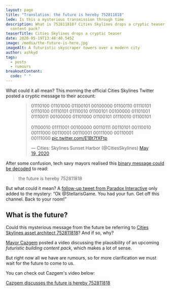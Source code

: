 ```yaml
---
layout: page
title: "Translation: the future is hereby 752811818"
lede: Is this a mysterious transmission through time
description: What is 752811818? Cities Skylines drops a cryptic teaser for a new
  content pack?
teaserTitle: Cities Skylines drops a cryptic teaser
date: 2020-05-19T13:48:40.545Z
image: /media/the-future-is-here.jpg
imageAlt: A futuristic skyscraper towers over a modern city
author: ashkyd
tags:
  - posts
  - rumours
breakoutContent:
  code: " "
---
```

What could it all mean? This morning the official Cities Skylines Twitter posted a cryptic message to their account:

<figure class="aligncenter"><blockquote class="twitter-tweet" data-dnt="true"><p lang="und" dir="ltr">01110100 01101000 01100101 00100000 01100110 01110101 01110100 01110101 01110010 01100101 00100000 01101001 01110011 00100000 01101000 01100101 01110010 01100101 <br><br>01100010 01111001 00100000 00110111 00110101 00110010 00111000 00110001 00110001 00111000 00110001 00111000 <a href="https://t.co/E1Bt7fXFtp">pic.twitter.com/E1Bt7fXFtp</a></p>&mdash; Cities: Skylines Sunset Harbor (@CitiesSkylines) <a href="https://twitter.com/CitiesSkylines/status/1262715912672731143?ref_src=twsrc%5Etfw">May 19, 2020</a></blockquote></figure>

After some confusion, tech savy mayors realised this [binary message could be decoded](https://cryptii.com/pipes/binary-to-text) to read: 

>the future is hereby 752811818

But what could it mean? A [follow-up tweet from Paradox Interactive](https://twitter.com/PdxInteractive/status/1262728449258598401) only added to the mystery: “Ok @StellarisGame. You had your fun. Get off this channel. Back to your room!”

## What is the future?

Could this mysterious message from the future be referring to [Cities Skylines asset architect 752811818](https://steamcommunity.com/profiles/76561198278524798/myworkshopfiles/?appid=255710)? And if so, why?

[Mayor Cazgem](https://twitch.tv/cazgem) posted a video discussing the plausibility of an upcoming <em>futuristic building content pack</em>, which makes a lot of sense.

But right now all we have are rumours, so for more clarification we must wait for the future to come to us.

You can check out Cazgem's video below:

<a href="https://www.youtube.com/watch?v=QTyNDId0blc" class="embed">Cazgem discusses the future is hereby 752811818</a>